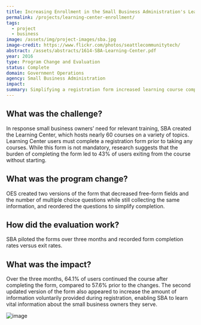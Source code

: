 ```yaml
---
title: Increasing Enrollment in the Small Business Administration's Learning Center
permalink: /projects/learning-center-enrollment/
tags: 
  - project
  - business
image: /assets/img/project-images/sba.jpg
image-credit: https://www.flickr.com/photos/seattlecommunitytech/
abstract: /assets/abstracts/1614-SBA-Learning-Center.pdf
year: 2016
type: Program Change and Evaluation
status: Complete
domain: Government Operations
agency: Small Business Administration
impact:
summary: Simplifying a registration form increased learning course completion and data collection.
---
```

## What was the challenge?

In response small business owners’ need for relevant training, SBA created the Learning Center, which hosts nearly 60 courses on a variety of topics. Learning Center users must complete a registration form prior to taking any courses. While this form is not mandatory, research suggests that the burden of completing the form led to 43% of users exiting from the course without starting.

## What was the program change?

OES created two versions of the form that decreased free-form fields and the number of multiple choice questions while still collecting the same information, and reordered the questions to simplify completion.

## How did the evaluation work?

SBA piloted the forms over three months and recorded form completion rates versus exit rates.

## What was the impact?

Over the three months, 64.1% of users continued the course after completing the form, compared to 57.6% prior to the changes. The second updated version of the form also appeared to increase the amount of information voluntarily provided during registration, enabling SBA to learn vital information about the small business owners they serve.

![image]({{site.baseurl}}/assets/img/project-images/1614-graph.png)
